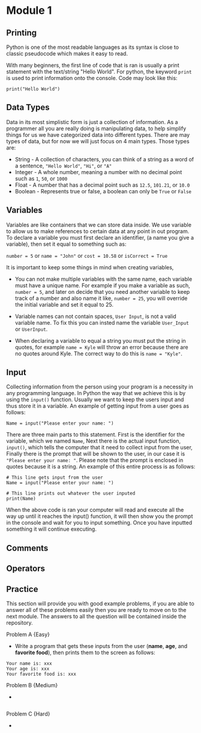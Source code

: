 # Module 1
## Printing

Python is one of the most readable languages as its syntax is close to classic pseudocode which makes it easy to read.

With many beginners, the first line of code that is ran is usually a print statement with the text/string "Hello World". 
For python, the keyword `print` is used to print information onto the console. Code may look like this:

```print("Hello World")```

## Data Types

Data in its most simplistic form is just a collection of information. As a programmer all you are really doing is manipulating data, to help simplify things for us we have categorized data into different types. There are may types of data, but for now we will just focus on 4 main types. Those types are:

- String - A collection of characters, you can think of a string as a word of a sentence, `"Hello World"`, `"Hi"`, or `"A"`
- Integer - A whole number, meaning a number with no decimal point such as `1`, `50`, or `1000`
- Float - A number that has a decimal point such as `12.5`, `101.21`, or `10.0`
- Boolean - Represents true or false, a boolean can only be `True` or `False`


## Variables

Variables are like containers that we can store data inside. We use variable to allow us to make references to certain data at any point in out program. To declare a variable you must first declare an identifier, (a name you give a variable), then set it equal to something such as: 

```number = 5``` or
```name = "John"``` or 
```cost = 10.58``` or 
```isCorrect = True```

It is important to keep some things in mind when creating variables, 

- You can not make multiple variables with the same name, each variable must have a unique name. For example if you make a variable as such, ```number = 5```, and later on decide that you need another variable to keep track of a number and also name it like, ```number = 25```, you will override the initial variable and set it equal to 25. 

- Variable names can not contain spaces,  `User Input`, is not a valid variable name. To fix this you can insted name the variable `User_Input` or `UserInput`.

- When declaring a variable to equal a string you must put the string in quotes, for example ```name = Kyle``` will throw an error because there are no quotes around Kyle. The correct way to do this is ```name = "Kyle"```.

## Input
Collecting information from the person using your program is a necessity in any programming language. In Python the way that we achieve this is by using the `input()` function. Usually we want to keep the users input and thus store it in  a variable. An example of getting input from a user goes as follows:

```Name = input("Please enter your name: ")```

There are three main parts to this statement. First is the identifier for the variable, which we named `Name`, Next there is the actual input function,  ```input()```, which tells the computer that it need to collect input from the user, Finally there is the prompt that will be shown to the user, in our case it is  ```"Please enter your name: "```. Please note that the prompt is enclosed in quotes because it is a string. An example of this entire process is as follows:

```
# This line gets input from the user
Name = input("Please enter your name: ")

# This line prints out whatever the user inputed
print(Name)
```

When the above code is ran your computer will read and execute all the way up until it reaches the input() function, it will then show you the prompt in the console and wait for you to input something. Once you have inputted something it will continue executing.

## Comments

## Operators

## Practice
This section will provide you with good example problems, if you are able to answer all of these problems easily then you are ready to move on to the next module. The answers to all the question will be contained inside the repository.

Problem A  {Easy}

- Write a program that gets these inputs from the user (**name**, **age**, and **favorite food**), then prints them to the screen as follows:

```
Your name is: xxx
Your age is: xxx 
Your favorite food is: xxx
```

Problem B  {Medium}

- 

```

```

Problem C  {Hard}

- 

```

```


